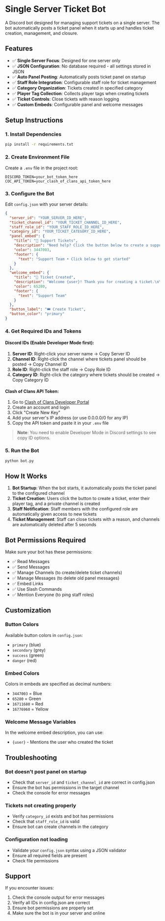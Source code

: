 # Single Server Ticket Bot

A Discord bot designed for managing support tickets on a single server. The bot automatically posts a ticket panel when it starts up and handles ticket creation, management, and closure.

## Features

- ✅ **Single Server Focus**: Designed for one server only
- ✅ **JSON Configuration**: No database required - all settings stored in JSON
- ✅ **Auto Panel Posting**: Automatically posts ticket panel on startup
- ✅ **Staff Role Integration**: Configurable staff role for ticket management
- ✅ **Category Organization**: Tickets created in specified category
- ✅ **Player Tag Collection**: Collects player tags when creating tickets
- ✅ **Ticket Controls**: Close tickets with reason logging
- ✅ **Custom Embeds**: Configurable panel and welcome messages

## Setup Instructions

### 1. Install Dependencies

```bash
pip install -r requirements.txt
```

### 2. Create Environment File

Create a `.env` file in the project root:

```env
DISCORD_TOKEN=your_bot_token_here
COC_API_TOKEN=your_clash_of_clans_api_token_here
```

### 3. Configure the Bot

Edit `config.json` with your server details:

```json
{
  "server_id": "YOUR_SERVER_ID_HERE",
  "ticket_channel_id": "YOUR_TICKET_CHANNEL_ID_HERE", 
  "staff_role_id": "YOUR_STAFF_ROLE_ID_HERE",
  "category_id": "YOUR_TICKET_CATEGORY_ID_HERE",
  "panel_embed": {
    "title": "🎫 Support Tickets",
    "description": "Need help? Click the button below to create a support ticket!\n\n**What happens next?**\n✅ A private channel will be created\n✅ Staff will be notified\n✅ We'll help resolve your issue",
    "color": 3447003,
    "footer": {
      "text": "Support Team • Click below to get started"
    }
  },
  "welcome_embed": {
    "title": "🎫 Ticket Created", 
    "description": "Welcome {user}! Thank you for creating a ticket.\n\n**Please provide the following information:**\n• Your in-game tag\n• Detailed description of your issue\n• Any relevant screenshots\n\nA staff member will assist you shortly!",
    "color": 65280,
    "footer": {
      "text": "Support Team"
    }
  },
  "button_label": "🎟️ Create Ticket",
  "button_color": "primary"
}
```

### 4. Get Required IDs and Tokens

#### Discord IDs (Enable Developer Mode first):
1. **Server ID**: Right-click your server name → Copy Server ID
2. **Channel ID**: Right-click the channel where tickets panel should be posted → Copy Channel ID  
3. **Role ID**: Right-click the staff role → Copy Role ID
4. **Category ID**: Right-click the category where tickets should be created → Copy Category ID

#### Clash of Clans API Token:
1. Go to [Clash of Clans Developer Portal](https://developer.clashofclans.com/)
2. Create an account and login
3. Click "Create New Key"
4. Add your server's IP address (or use 0.0.0.0/0 for any IP)
5. Copy the API token and paste it in your `.env` file

> **Note**: You need to enable Developer Mode in Discord settings to see copy ID options.

### 5. Run the Bot

```bash
python bot.py
```

## How It Works

1. **Bot Startup**: When the bot starts, it automatically posts the ticket panel to the configured channel
2. **Ticket Creation**: Users click the button to create a ticket, enter their player tag, and a private channel is created
3. **Staff Notification**: Staff members with the configured role are automatically given access to new tickets
4. **Ticket Management**: Staff can close tickets with a reason, and channels are automatically deleted after 5 seconds

## Bot Permissions Required

Make sure your bot has these permissions:

- ✅ Read Messages
- ✅ Send Messages  
- ✅ Manage Channels (to create/delete ticket channels)
- ✅ Manage Messages (to delete old panel messages)
- ✅ Embed Links
- ✅ Use Slash Commands
- ✅ Mention Everyone (to ping staff roles)

## Customization

### Button Colors
Available button colors in `config.json`:
- `primary` (blue)
- `secondary` (grey) 
- `success` (green)
- `danger` (red)

### Embed Colors
Colors in embeds are specified as decimal numbers:
- `3447003` = Blue
- `65280` = Green  
- `16711680` = Red
- `16776960` = Yellow

### Welcome Message Variables
In the welcome embed description, you can use:
- `{user}` - Mentions the user who created the ticket

## Troubleshooting

### Bot doesn't post panel on startup
- Check that `server_id` and `ticket_channel_id` are correct in config.json
- Ensure the bot has permissions in the target channel
- Check the console for error messages

### Tickets not creating properly  
- Verify `category_id` exists and bot has permissions
- Check that `staff_role_id` is valid
- Ensure bot can create channels in the category

### Configuration not loading
- Validate your `config.json` syntax using a JSON validator
- Ensure all required fields are present
- Check file permissions

## Support

If you encounter issues:
1. Check the console output for error messages
2. Verify all IDs in config.json are correct
3. Ensure bot permissions are properly set
4. Make sure the bot is in your server and online